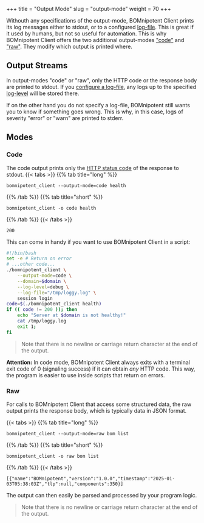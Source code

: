 +++
title = "Output Mode"
slug = "output-mode"
weight = 70
+++

Withouth any specifications of the output-mode, BOMnipotent Client prints its log messages either to stdout, or to a configured [log-file](/client/basics/log-file/). This is great if it used by humans, but not so useful for automation. This is why BOMnipotent Client offers the two additional output-modes ["code"](#code) and ["raw"](#raw). They modify which output is printed where.

## Output Streams

In output-modes "code" or "raw", only the HTTP code or the response body are printed to stdout. If you [configure a log-file](/client/basics/log-file/), any logs up to the specified [log-level](/client/basics/log-level/) will be stored there.

If on the other hand you do not specify a log-file, BOMnipotent still wants you to know if something goes wrong. This is why, in this case, logs of severity "error" or "warn" are printed to stderr.


## Modes

### Code

The code output prints only the [HTTP status code](https://en.wikipedia.org/wiki/List_of_HTTP_status_codes) of the response to stdout.
{{< tabs >}}
{{% tab title="long" %}}
```
bomnipotent_client --output-mode=code health
```
{{% /tab %}}
{{% tab title="short" %}}
```
bomnipotent_client -o code health
```
{{% /tab %}}
{{< /tabs >}}

``` {wrap="false" title="output"}
200
```

This can come in handy if you want to use BOMnipotent Client in a script:
``` bash
#!/bin/bash
set -e # Return on error
# ...other code...
./bomnipotent_client \
    --output-mode=code \
    --domain=$domain \
    --log-level=debug \
    --log-file="/tmp/loggy.log" \
    session login
code=$(./bomnipotent_client health)
if (( code != 200 )); then
    echo "Server at $domain is not healthy!"
    cat /tmp/loggy.log
    exit 1;
fi
```

> Note that there is no newline or carriage return character at the end of the output.

**Attention:** In code mode, BOMnipotent Client always exits with a terminal exit code of 0 (signaling success) if it can obtain *any* HTTP code. This way, the program is easier to use inside scripts that return on errors.

### Raw

For calls to BOMnipotent Client that access some structured data, the raw output prints the response body, which is typically data in JSON format.

{{< tabs >}}
{{% tab title="long" %}}
```
bomnipotent_client --output-mode=raw bom list
```
{{% /tab %}}
{{% tab title="short" %}}
```
bomnipotent_client -o raw bom list
```
{{% /tab %}}
{{< /tabs >}}

``` {wrap="false" title="output"}
[{"name":"BOMnipotent","version":"1.0.0","timestamp":"2025-01-03T05:38:03Z","tlp":null,"components":350}]
```

The output can then easily be parsed and processed by your program logic.

> Note that there is no newline or carriage return character at the end of the output.
